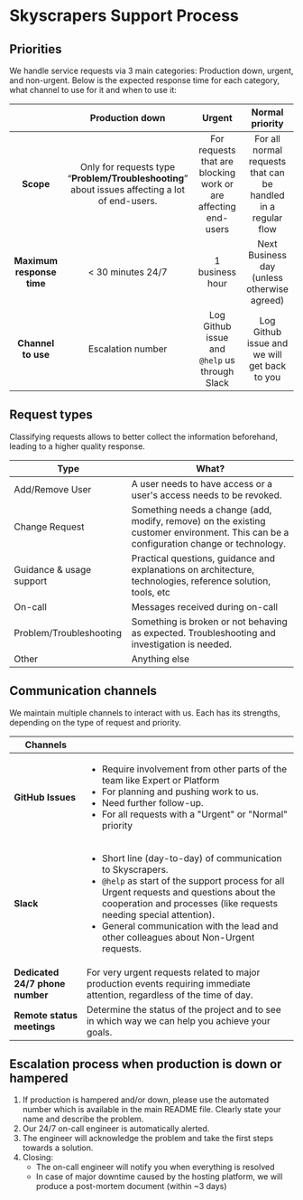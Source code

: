 # Skyscrapers Support Process

## Priorities

We handle service requests via 3 main categories: Production down, urgent, and non-urgent. Below is the expected response time for each category, what channel to use for it and when to use it:

|                           |                                         Production down                                         |                             Urgent                             |                        Normal priority                        |
| :-----------------------: | :---------------------------------------------------------------------------------------------: | :------------------------------------------------------------: | :-----------------------------------------------------------: |
|         **Scope**         | Only for requests type “**Problem/Troubleshooting**” about issues affecting a lot of end-users. | For requests that are blocking work or are affecting end-users | For all normal requests that can be handled in a regular flow |
| **Maximum response time** |                                        < 30 minutes 24/7                                        |                        1 business hour                         |          Next Business day (unless otherwise agreed)          |
|    **Channel to use**     |                                        Escalation number                                        |         Log Github issue and `@help` us  through Slack         |         Log Github issue and we will get back to you          |

## Request types

Classifying requests allows to better collect the information beforehand, leading to a higher quality response.

| Type                     | What?                                                                                                                                  |
| ------------------------ | -------------------------------------------------------------------------------------------------------------------------------------- |
| Add/Remove User          | A user needs to have access or a user's access needs to be revoked.                                                                    |
| Change Request           | Something needs a change (add, modify, remove) on the existing customer environment. This can be a configuration change or technology. |
| Guidance & usage support | Practical questions, guidance and explanations on architecture, technologies, reference solution, tools, etc                           |
| On-call                  | Messages received during on-call                                                                                                       |
| Problem/Troubleshooting  | Something is broken or not behaving as expected. Troubleshooting and investigation is needed.                                          |
| Other                    | Anything else                                                                                                                          |

## Communication channels

We maintain multiple channels to interact with us. Each has its strengths, depending on the type of request and priority.

| Channels                        |                                                                                                                                                                                                                                                                                                                                                 |
| ------------------------------- | ----------------------------------------------------------------------------------------------------------------------------------------------------------------------------------------------------------------------------------------------------------------------------------------------------------------------------------------------- |
| **GitHub Issues**               | <ul> <li>Require involvement from other parts of the team like Expert or Platform</li> <li>For planning and pushing work to us. </li><li>Need further follow-up.</li><li>For all requests with a "Urgent" or "Normal" priority</li> </ul>                                                                                                       |
| **Slack**                       | <ul> <li>Short line (day-to-day) of communication to Skyscrapers.</li> <li>`@help` as start of the support process for all Urgent requests and questions about the cooperation and processes (like requests needing special attention).</li> <li>General communication with the lead and other colleagues about Non-Urgent requests.</li> </ul> |
| **Dedicated 24/7 phone number** | For very urgent requests related to major production events requiring immediate attention, regardless of the time of day.                                                                                                                                                                                                                       |
| **Remote status meetings**      | Determine the status of the project and to see in which way we can help you achieve your goals.                                                                                                                                                                                                                                                 |

## Escalation process when production is down or hampered

1. If production is hampered and/or down, please use the automated number which is available in the main README file. Clearly state your name and describe the problem.
1. Our 24/7 on-call engineer is automatically alerted.
1. The engineer will acknowledge the problem and take the first steps towards a solution.
1. Closing:
   - The on-call engineer will notify you when everything is resolved
   - In case of major downtime caused by the hosting platform, we will produce a post-mortem document (within ~3 days)
